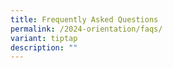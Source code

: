 ```yaml
---
title: Frequently Asked Questions
permalink: /2024-orientation/faqs/
variant: tiptap
description: ""
---
```

